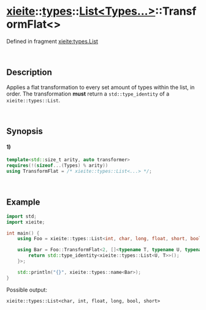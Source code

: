 # [xieite](../../../../../xieite.md)\:\:[types](../../../../../types.md)\:\:[List<Types...>](../../../list.md)\:\:TransformFlat\<\>
Defined in fragment [xieite:types.List](../../../../../../src/types/list.cpp)

&nbsp;

## Description
Applies a flat transformation to every set amount of types within the list, in order. The transformation **must** return a `std::type_identity` of a `xieite::types::List`.

&nbsp;

## Synopsis
#### 1)
```cpp
template<std::size_t arity, auto transformer>
requires(!(sizeof...(Types) % arity))
using TransformFlat = /* xieite::types::List<...> */;
```

&nbsp;

## Example
```cpp
import std;
import xieite;

int main() {
    using Foo = xieite::types::List<int, char, long, float, short, bool>;

    using Bar = Foo::TransformFlat<2, []<typename T, typename U, typename...> {
        return std::type_identity<xieite::types::List<U, T>>();
    }>;

    std::println("{}", xieite::types::name<Bar>);
}
```
Possible output:
```
xieite::types::List<char, int, float, long, bool, short>
```
